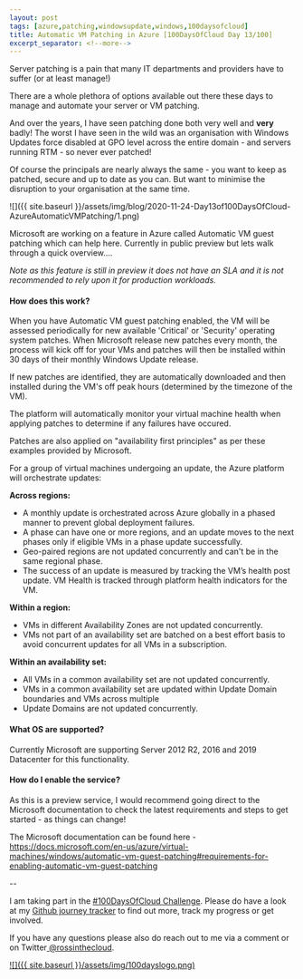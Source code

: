 ```yaml
---
layout: post
tags: [azure,patching,windowsupdate,windows,100daysofcloud]
title: Automatic VM Patching in Azure [100DaysOfCloud Day 13/100] 
excerpt_separator: <!--more-->
---
```


Server patching is a pain that many IT departments and providers have to suffer (or at least manage!) 

There are a whole plethora of options available out there these days to manage and automate your server or VM patching. 

And over the years, I have seen patching done both very well and **very** badly! The worst I have seen in the wild was an organisation with Windows Updates force disabled at GPO level across the entire domain - and servers running RTM - so never ever patched!

Of course the principals are nearly always the same - you want to keep as patched, secure and up to date as you can. But want to minimise the disruption to your organisation at the same time.

![]({{ site.baseurl }}/assets/img/blog/2020-11-24-Day13of100DaysOfCloud-AzureAutomaticVMPatching/1.png)

Microsoft are working on a feature in Azure called Automatic VM guest patching which can help here. Currently in public preview but lets walk through a quick overview....

*Note as this feature is still in preview it does not have an SLA and it is not recommended to rely upon it for production workloads.*

#### How does this work?

When you have Automatic VM guest patching enabled, the VM will be assessed periodically for new available 'Critical' or 'Security' operating system patches. When Microsoft release new patches every month, the process will kick off for your VMs and patches will then be installed within 30 days of their monthly Windows Update release.

If new patches are identified, they are automatically downloaded and then installed during the VM's off peak hours (determined by the timezone of the VM).

The platform will automatically monitor your virtual machine health when applying patches to determine if any failures have occured.

Patches are also applied on "availability first principles" as per these examples provided by Microsoft.

For a group of virtual machines undergoing an update, the Azure platform will orchestrate updates:

**Across regions:**
- A monthly update is orchestrated across Azure globally in a phased manner to prevent global deployment failures.
- A phase can have one or more regions, and an update moves to the next phases only if eligible VMs in a phase update successfully.
- Geo-paired regions are not updated concurrently and can't be in the same regional phase.
- The success of an update is measured by tracking the VM’s health post update. VM Health is tracked through platform health indicators for the VM.

**Within a region:**
- VMs in different Availability Zones are not updated concurrently.
- VMs not part of an availability set are batched on a best effort basis to avoid concurrent updates for all VMs in a subscription.

**Within an availability set:**
- All VMs in a common availability set are not updated concurrently.
- VMs in a common availability set are updated within Update Domain boundaries and VMs across multiple 
- Update Domains are not updated concurrently.
 
#### What OS are supported?

Currently Microsoft are supporting Server 2012 R2, 2016 and 2019 Datacenter for this functionality. 

#### How do I enable the service?

As this is a preview service, I would recommend going direct to the Microsoft documentation to check the latest requirements and steps to get started - as things can change!

The Microsoft documentation can be found here - <a href="https://docs.microsoft.com/en-us/azure/virtual-machines/windows/automatic-vm-guest-patching#requirements-for-enabling-automatic-vm-guest-patching" target="_blank">https://docs.microsoft.com/en-us/azure/virtual-machines/windows/automatic-vm-guest-patching#requirements-for-enabling-automatic-vm-guest-patching</a>


--

I am taking part in the <a href="https://100daysofcloud.com/" target="_blank">#100DaysOfCloud Challenge</a>. Please do have a look at my <a href="https://github.com/rossinthecloud/100DaysOfCloud" target="_blank">Github journey tracker</a> to find out more, track my progress or get involved.

If you have any questions please also do reach out to me via a comment or on Twitter<a href="https://www.twitter.com/rossinthecloud" target="_blank"> @rossinthecloud</a>.

<a href="https://github.com/rossinthecloud/100DaysOfCloud" target="_blank">![]({{ site.baseurl }}/assets/img/100dayslogo.png)</a>

